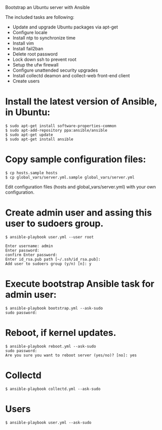 Bootstrap an Ubuntu server with Ansible


The included tasks are following:

* Update and upgrade Ubuntu packages via apt-get
* Configure locale
* Install ntp to synchronize time
* Install vim
* Install fail2ban 
* Delete root password
* Lock down ssh to prevent root 
* Setup the ufw firewall
* Configure unattended security upgrades
* Install collectd deamon and collect-web front-end client
* Create users

# Install the latest version of Ansible, in Ubuntu:

```
$ sudo apt-get install software-properties-common
$ sudo apt-add-repository ppa:ansible/ansible
$ sudo apt-get update
$ sudo apt-get install ansible
```


# Copy sample configuration files:

```
$ cp hosts.sample hosts
$ cp global_vars/server.yml.sample global_vars/server.yml
```
Edit configuration files (hosts and global_vars/server.yml) with your own configuration.


# Create admin user and assing this user to sudoers group.

```
$ ansible-playbook user.yml --user root

Enter username: admin
Enter password: 
confirm Enter password: 
Enter id_rsa.pub path [~/.ssh/id_rsa.pub]: 
Add user to sudoers group (y/n) [n]: y
```

# Execute bootstrap Ansible task for admin user:

```
$ ansible-playbook bootstrap.yml --ask-sudo
sudo password:
```

# Reboot, if kernel updates. 

```
$ ansible-playbook reboot.yml --ask-sudo
sudo password: 
Are you sure you want to reboot server (yes/no)? [no]: yes
```

# Collectd

```
$ ansible-playbook collectd.yml --ask-sudo
```

# Users

```
$ ansible-playbook user.yml --ask-sudo
```
